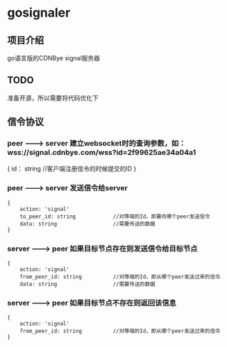 # gosignaler

## 项目介绍
go语言版的CDNBye signal服务器

## TODO
准备开源，所以需要将代码优化下

## 信令协议

### peer ---> server 建立websocket时的查询参数，如：wss://signal.cdnbye.com/wss?id=2f99625ae34a04a1
{
    id： string         //客户端注册信令的时候提交的ID
}

### peer ---> server    发送信令给server
```javastript
{
    action: 'signal'         		
    to_peer_id: string            //对等端的Id，即要向哪个peer发送信令
    data: string                  //需要传送的数据
}
```

### server ---> peer        如果目标节点存在则发送信令给目标节点
```javastript
{
    action: 'signal'           		
    from_peer_id: string          //对等端的Id，即从哪个peer发送过来的信令
    data: string                  //需要传送的数据
```

### server ---> peer        如果目标节点不存在则返回该信息
```javastript
{
    action: 'signal'           		
    from_peer_id: string          //对等端的Id，即从哪个peer发送过来的信令
}
```
